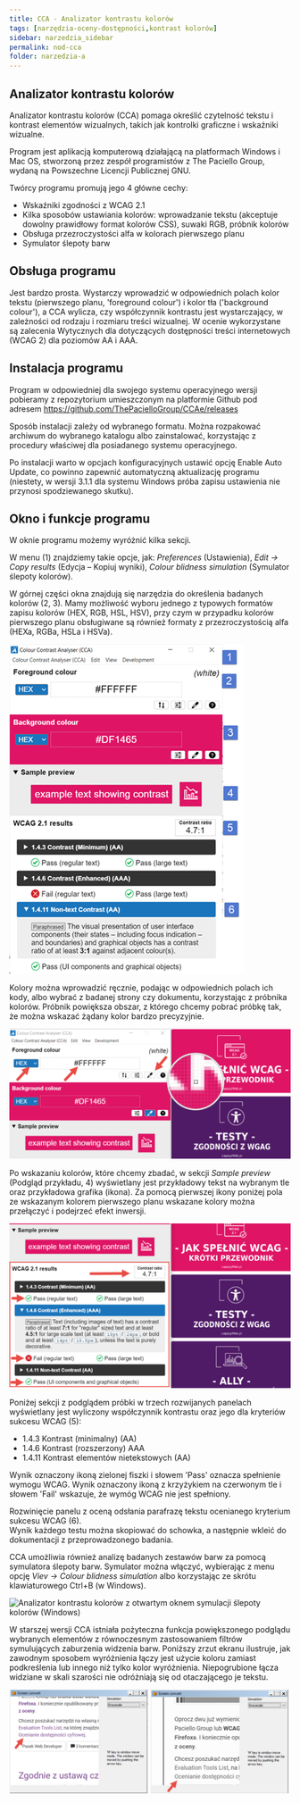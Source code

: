 ```yaml
---
title: CCA - Analizator kontrastu kolorów 
tags: [narzędzia-oceny-dostępności,kontrast kolorów]
sidebar: narzedzia_sidebar
permalink: nod-cca
folder: narzedzia-a
---
```


## Analizator kontrastu kolorów
Analizator kontrastu kolorów (CCA) pomaga określić czytelność tekstu i kontrast elementów wizualnych, takich jak kontrolki graficzne i wskaźniki wizualne.

Program jest aplikacją komputerową działającą na platformach Windows i Mac OS, stworzoną przez zespół programistów z The Paciello Group, wydaną na Powszechne Licencji Publicznej GNU.

Twórcy programu promują jego 4 główne cechy:

- Wskaźniki zgodności z WCAG 2.1
- Kilka sposobów ustawiania kolorów: wprowadzanie tekstu (akceptuje dowolny prawidłowy format kolorów CSS), suwaki RGB, próbnik kolorów 
- Obsługa przezroczystości alfa w kolorach pierwszego planu
- Symulator ślepoty barw

## Obsługa programu
Jest bardzo prosta. Wystarczy wprowadzić w odpowiednich polach kolor tekstu (pierwszego planu, 'foreground colour') i kolor tła ('background colour'), a CCA wylicza, czy współczynnik kontrastu jest wystarczający, w zależności od rodzaju i rozmiaru treści wizualnej. W ocenie wykorzystane są zalecenia Wytycznych dla dotyczących dostępności treści internetowych (WCAG 2) dla poziomów AA i AAA.

## Instalacja programu
Program w odpowiedniej dla swojego systemu operacyjnego wersji pobieramy z repozytorium umieszczonym na platformie Github pod adresem https://github.com/ThePacielloGroup/CCAe/releases

Sposób instalacji zależy od wybranego formatu. Można rozpakować  archiwum do wybranego katalogu albo zainstalować, korzystając z procedury właściwej dla posiadanego systemu operacyjnego. 

Po instalacji warto w opcjach konfiguracyjnych ustawić opcję Enable Auto Update, co powinno zapewnić automatyczną aktualizację programu (niestety, w wersji 3.1.1 dla systemu Windows próba zapisu ustawienia nie przynosi spodziewanego skutku).

## Okno i funkcje programu
 
W oknie programu możemy wyróżnić kilka sekcji.

W menu (1) znajdziemy takie opcje, jak: *Preferences* (Ustawienia), *Edit -> Copy results* (Edycja – Kopiuj wyniki), *Colour blidness simulation*  (Symulator ślepoty kolorów).

W górnej części okna znajdują się narzędzia do określenia badanych kolorów (2, 3).  Mamy możliwość wyboru jednego z typowych formatów zapisu kolorów (HEX, RGB, HSL, HSV), przy czym w&nbsp;przypadku kolorów pierwszego planu obsługiwane są również formaty z przezroczystością alfa (HEXa, RGBa, HSLa i HSVa). 

![Główne okno programu Colour Contrast Analyser (Windows)](/images/cca/cca-glowny.png)


Kolory można wprowadzić ręcznie, podając w odpowiednich polach ich kody, albo wybrać z&nbsp;badanej strony czy dokumentu, korzystając z&nbsp;próbnika kolorów. Próbnik powiększa obszar, z którego chcemy pobrać próbkę tak, że można wskazać żądany kolor bardzo precyzyjnie. 

![Próbnik (wybierak) kolorów w analizatorze](/images/cca/cca-wybor-koloru.png)

Po wskazaniu kolorów, które chcemy zbadać, w sekcji *Sample preview* (Podgląd przykładu, 4) wyświetlany jest przykładowy tekst na wybranym tle oraz przykładowa grafika (ikona). Za pomocą pierwszej ikony poniżej pola ze wskazanym kolorem pierwszego planu wskazane kolory można przełączyć i podejrzeć efekt inwersji.

![Fragment okna programu z wynikami testu](/images/cca/cca-wynik.png)

Poniżej sekcji z podglądem próbki w trzech rozwijanych panelach wyświetlany jest wyliczony współczynnik kontrastu oraz jego dla kryteriów sukcesu WCAG (5):

- 1.4.3 Kontrast (minimalny) (AA)
- 1.4.6 Kontrast (rozszerzony) AAA
- 1.4.11 Kontrast elementów nietekstowych (AA)

Wynik oznaczony ikoną zielonej fiszki i słowem 'Pass' oznacza spełnienie wymogu WCAG. Wynik oznaczony ikoną z krzyżykiem na czerwonym tle i słowem 'Fail' wskazuje, że wymóg WCAG nie jest spełniony.

Rozwinięcie panelu z oceną odsłania parafrazę tekstu ocenianego kryterium sukcesu WCAG (6).  
Wynik każdego testu można skopiować do schowka, a następnie wkleić do dokumentacji z przeprowadzonego badania.

CCA umożliwia również analizę badanych zestawów barw za pomocą symulatora ślepoty barw. Symulator można włączyć, wybierając z menu opcję *Viev -> Colour blidness simulation* albo korzystając ze skrótu klawiaturowego Ctrl+B (w Windows).
 

![Analizator kontrastu kolorów z otwartym oknem symulacji ślepoty kolorów (Windows)](/images/cca/symulacja-slepoty-barw.png)


W starszej wersji CCA istniała pożyteczna funkcja powiększonego podglądu wybranych elementów z równoczesnym zastosowaniem filtrów symulujących zaburzenia widzenia barw. Poniższy zrzut ekranu ilustruje, jak zawodnym sposobem wyróżnienia łączy jest użycie koloru zamiast podkreślenia lub innego niż tylko kolor wyróżnienia. Niepogrubione łącza widziane w skali szarości nie odróżniają się od otaczającego je tekstu.  

![Powiększony podgląd  wybranego fragmentu strony w starszej wersji programu (Windows)](/images/cca/ccs-symulator-zdjecie.png)




